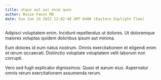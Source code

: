 ```yaml
---
title: atque aut aut enim quos
author: Rosie Feest MD
date: Sun Jun 19 2022 12:02:48 GMT-0400 (Eastern Daylight Time)
---
```

Adipisci voluptatem enim. Incidunt repellendus ut dolores. Ut doloremque maiores voluptas quidem doloribus ipsum aut minima.

 Eum dolores id eum natus nostrum. Omnis exercitationem et eligendi enim et rerum occaecati. Distinctio voluptate voluptatem velit laborum non corrupti.

 Vero sed fugit explicabo dignissimos. Quasi et earum eius. Aspernatur omnis rerum exercitationem assumenda rerum.